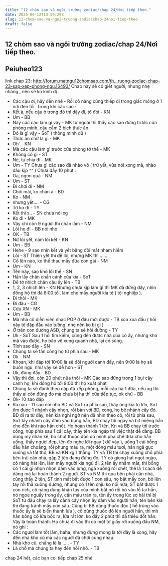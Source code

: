 ```yaml
---
title: "12 chòm sao và ngôi trường zodiac/chap 24/Nơi tiếp theo."
date: 2025-06-12T13:50:29Z
slug: 12-chom-sao-va-ngoi-truong-zodiacchap-24noi-tiep-theo
draft: false
---
```


## 12 chòm sao và ngôi trường zodiac/chap 24/Nơi tiếp theo.

## Peiuheo123

link chap 23:
http://forum.matngu12chomsao.com/th...ruong-zodiac-chap-23-sap-xep-phong-ngu.16493/
Chap này sẽ có giết người, nhưng nhẹ nhàng , nên sẽ ko kinh dị *.*
- Các cậu ơi, hãy đến nhé - Rồi cô nàng cũng thiếp đi trong giấc mông ở 1 nơi đen tối.
Trong khi các sao :
- Kết à, nếu cậu ở trong đó thì dậy đi, tớ đói - KN
- Um - BB
- Này các cậu làm gì vậy - MK từ ngoài thì thấy các sao đứng trước cửa phòng mình, cậu cầm 2 bịch thức ăn.
- Đó là gì vậy - SoT ( thông minh dữ )
- Thức ăn chứ là gì - MK
- Oh` - KN
- Mà các cậu làm gì trước cửa phòng tớ thế - MK
- Không có gì - ST
- Nè, tự chia đi - MK
- Um - TY
Chưa gì các sao đã nhào vô ( trừ yết, vừa nói xong mà, nhào đâu kịp ^^ )
Chưa đầy 10 phút :
- Oa, ngon quá - NM
- Um - ST
- Đi chơi đi - NM
- Chơi mãi, ko chán à - BD
- Ko - NM
- nhưng yết.... - CG
- Tớ ko đi - TY
- Kết thì s.. - SN chưa nói xg
- Ko đi - MK
- Vậy chỉ còn 9 người thì chán lắm - NM
- Lôi họ đi - BB nói nhỏ
- OK - TB
- Nữ lôi yết, nam lôi kết - KN
- Um - BB
- Hehe - 9 sao nhìn kết và yết bằng đôi mắt nham hiểm
- Lôi - ST
Thiên yết thì dễ lôi, nhưng MK thì.......
- Cố lên nào, ko thể thau mấy đứa con gái - NM
- Um - KN
- Tên này, sao khó lôi thế - SN
- Hắn lấy chân chắn cánh của kìa - SoT
- Để tớ nhích chân cậu ấy lên - TB
- 1, 2, 3 nhích lên - KN
Nhưng chưa kịp làm gì thì MK đã đứng dậy, nhìn đồng hộ thì đã 8:00 tối, làm cho mấy người kia té ( tội nghiệp ).
- Đi thôi - MK
- Đi đâu - CG
- Cứu XN - MK
- Um - BB
- Mà nhà cô diễn viên nhạc POP ở đâu mới được - TB xoa xoa đầu ( hồi nãy té đập đầu vào tường, nhẹ nên ko bị gì )
- Ở trên con đường ASD, chúng ta sẽ hỏi đường - TY
- Uk - SoT
Sau 1 hồi tìm kiếm, cũng đến được nhà của cô ấy, nhưng khó mà vào được, họ bảo vệ xung quanh nhà, lại có súng.
- Tính sao đây - SN
- Chúng ta sẽ tấn công họ từ phía sau - MK
- Ok - NM
- Khoan, khi đáp tới 10:00 là sẽ đổi người canh đấy, nên 9:00 là họ sẽ buồn ngủ, như vậy sẽ dễ hơn - ST
- Uk, đúng đấy - BD
- Vậy thì đợi, còn 20 phút nữa thôi - MK
Các sao đứng trong 1 bụi cây canh họ, khi đồng hồ tới 9:00 thì họ xuất phát
- Chúng ta sẽ đánh theo cặp đã xếp phòng, mỗi cặp hạ 1 đứa, nếu xg thì thấy ai còn đứng đo mà chưa bị hạ thì cứa tiếp tục, ok chứ - BB
- Ok- 10 sao đáp
- Ra nào - 11 sao nói nhỏ
BD và SoT ra phía sau, thấy ông kia to lớn, SoT tìm được 1 nhánh cây nhọn, rồi bàn với BD, xong, họ bẽ nhánh cây đó. BD đi ra từ đấy, nên kia nghi ngờ nên đã nhìn theo cô, rồi từ phía sau, SoT lấy nhánh cây đâm vào bụng hắn, BD chạy tới ngay và bịt miệng hắn cho đến khi nào hắn chết. Họ hoàn thành 1 tên.
Kn và BB chạy tới trước cổng, núp phía sau 1 cái cây, thấy tên kia ngáp thì việc thật dễ dàng. BB dùng mỹ nhân kế, bỏ chút thuộc độc do mình pha chế đưa cho hắn uống, thấy người đẹp, tên đó nghe lời ngay ( dữ vậy ), uống 1 cái bỗng đầu hắn choáng, rồi phung máu ra, một dòng máu tươi, hắn ngã gục xuống và tắt thở, BB và KN xg 1 thằng.
TY và TB thì chạy xuống chỗ phía bên trái căn nhà, gặp 2 tên đang đứng đó, TY có giọng hát ngọt ngào, cô nàng hát lên, làm mấy người kia ngủ đi, 2 tên ấy nhắm mắt, thì bỗng có 1 cái gì nhọn nhọn đâm vào lưng, ngã xuống rồi chết, thế là 1 cách dễ dàng mà lại hoàn thành 2 người.
ST va NM thì qua bên phải căn nhà, cũng thấy 2 tên, ST tinh mắt bắt được 1 con sâu, họ bắt mấy con, bỏ lên tay rồi thả xuống đường, nhưng có 1 tên chịu ko nổi nữa, ST bắt được 1 con rích, cô nàng dùng khăn tay của mình bắt nó rồi bỏ vào lỗ tai hắn, nó ngoe nguẩy trong áy, cắn  máu tràn ra, tên ấy trong lúc sợ hãi thì bị SoT từ đâu chạy ra lấy cành cây nhọn ấy đâm vào người hắn, tên bên kia thì đang tránh mấy con sâu. Cũng bị BB dùng thuốc độc ( hễ trúng vào thuốc ấy là sẽ biến thành lửa ), cô dùng thuốc đổ lên người hắn, thì mh hắn bỗng có lửa bốc ra, lửa rất lớn. ko đầy 2 phút thì đã thiêu đốt hắn. Vậy là hoàn thành.
Họ chưa đi vào thì có một tờ giấy rơi xuống đầu NM, nó ghi :
- Các ngươi làm tốt lắm, haha, nhưng đừng mong là tới đây là xong, hãy đến nhà kho cũ mà các ngươi đã chơi cùng nhau.
- Nhà kho cũ, chẳng lẽ là ..... - TY
- Là chỗ mà chúng ta hay đến hồi nhỏ. - TB
 
chap 24 hết, các bạn coi tiếp chap 25 nhé